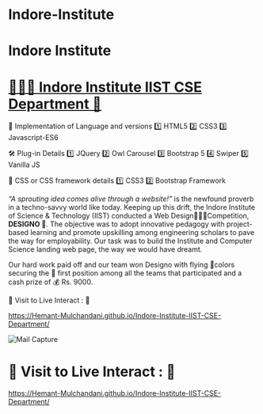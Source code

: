 # Indore-Institute

# Indore Institute

# [👨🏻‍💻 Indore Institute IIST CSE Department 🚀](https://hemant-mulchandani.github.io/Indore-Institute-IIST-CSE-Department/)

🔗 Implementation of Language and versions
1️⃣ HTML5
2️⃣ CSS3
3️⃣ Javascript-ES6

🛠️ Plug-in Details
1️⃣ JQuery
2️⃣ Owl Carousel
3️⃣ Bootstrap 5
4️⃣ Swiper
5️⃣ Vanilla JS

🧩 CSS or CSS framework details
1️⃣ CSS3
2️⃣ Bootstrap Framework

*“A sprouting idea comes alive through a website!”* is the newfound proverb in a techno-savvy world like today. Keeping up this drift, the Indore Institute of Science & Technology (IIST) conducted a Web Design🧑🏻‍💻Competition, **DESIGNO 🎨**. The objective was to adopt innovative pedagogy with project-based learning and promote upskilling among engineering scholars to pave the way for employability. Our task was to build the Institute and Computer Science landing web page, the way we would have dreamt.

Our hard work paid off and our team won Designo with flying 🌈colors securing the 🥇 first position among all the teams that participated and a cash prize of 💰 Rs. 9000.

  📌 Visit to Live Interact : 🔗

  https://Hemant-Mulchandani.github.io/Indore-Institute-IIST-CSE-Department/
  
  ![Mail Capture](Media/Indore-Institute-IIST-CSE-Department-Screenshot.png)

# 📌 Visit to Live Interact : 🔗 

  https://Hemant-Mulchandani.github.io/Indore-Institute-IIST-CSE-Department/ 
